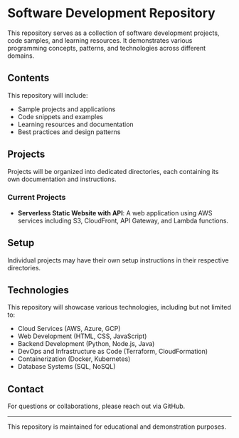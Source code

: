 # Software Development Repository

This repository serves as a collection of software development projects, code samples, and learning resources. It demonstrates various programming concepts, patterns, and technologies across different domains.

## Contents

This repository will include:

- Sample projects and applications
- Code snippets and examples
- Learning resources and documentation
- Best practices and design patterns

## Projects

Projects will be organized into dedicated directories, each containing its own documentation and instructions.

### Current Projects

- **Serverless Static Website with API**: A web application using AWS services including S3, CloudFront, API Gateway, and Lambda functions.

## Setup

Individual projects may have their own setup instructions in their respective directories.

## Technologies

This repository will showcase various technologies, including but not limited to:

- Cloud Services (AWS, Azure, GCP)
- Web Development (HTML, CSS, JavaScript)
- Backend Development (Python, Node.js, Java)
- DevOps and Infrastructure as Code (Terraform, CloudFormation)
- Containerization (Docker, Kubernetes)
- Database Systems (SQL, NoSQL)

## Contact

For questions or collaborations, please reach out via GitHub.

---

This repository is maintained for educational and demonstration purposes.

